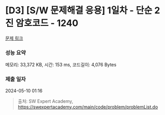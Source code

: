 # [D3] [S/W 문제해결 응용] 1일차 - 단순 2진 암호코드 - 1240 

[문제 링크](https://swexpertacademy.com/main/code/problem/problemDetail.do?contestProbId=AV15FZuqAL4CFAYD) 

### 성능 요약

메모리: 33,372 KB, 시간: 153 ms, 코드길이: 4,076 Bytes

### 제출 일자

2024-05-10 01:16



> 출처: SW Expert Academy, https://swexpertacademy.com/main/code/problem/problemList.do